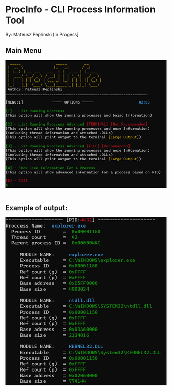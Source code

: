# ProcInfo - CLI Process Information Tool
By: Mateusz Peplinski
      [In Progess]

## Main Menu <br />
![main](screenshots/menu.png) <br />
<br />
## Example of output: <br />
![main](screenshots/display.png) <br />
